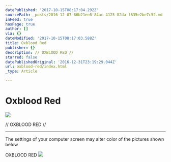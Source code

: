 ```yaml
---
datePublished: '2017-10-15T08:17:04.292Z'
sourcePath: _posts/2016-12-07-66b21ee8-84ac-4125-82da-f835e2be7c52.md
inFeed: true
hasPage: true
author: []
via: {}
dateModified: '2017-10-15T08:17:03.588Z'
title: Oxblood Red
publisher: {}
description: // OXBLOOD RED //
starred: false
datePublishedOriginal: '2016-12-31T23:19:29.044Z'
url: oxblood-red/index.html
_type: Article

---
```

# Oxblood Red
![](https://the-grid-user-content.s3-us-west-2.amazonaws.com/93ffaa0c-4ce6-4e42-965a-86bb6c73371d.jpg)

// OXBLOOD RED //

---

The settings of your computer screen may alter color of the pictures shown below

OXBLOOD RED
![](https://the-grid-user-content.s3-us-west-2.amazonaws.com/a69e3a0f-c3d8-4627-b78d-ac0d00ef25be.jpg)